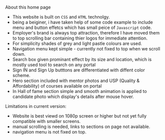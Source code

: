 About this home page
- This website is built on `CSS` and `HTML` technolgy.
- being a beiginer, i have taken help of some code example to include menu and button effetcs which has small peice of `Javascript` code.
- Employer's brand is always top attraction, therefore I have moved them to top scrolling bar containing thier logos for immediate attention.
- For simplicity shades of grey and light pastle colours are used.
- Navigation menu kept simple - currently not fixed to top when we scroll down.
- Search box given prominant effect by its size and location, which is mostly used tool to search on any portal
- Sign IN and Sign Up butttons are differentiated with diffent color scheme.
- Hero section included with mentor photos and USP (Quality & Affordability) of courses available on portal 
- In Hall of fame section simple and smooth animation is applied to candidate photo which display's details after mouse hover.

Limitations in current version:
- Website is best viewd on 1080p screen or higher but not yet fully compatible with smaller screens.
- manual scrolling is needed, links to sections on page not available.
- navigation menu is not fixed on top.
